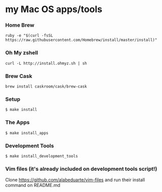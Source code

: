 my Mac OS apps/tools
========

### Home Brew
```
ruby -e "$(curl -fsSL https://raw.githubusercontent.com/Homebrew/install/master/install)"
```

### Oh My zshell
`curl -L http://install.ohmyz.sh | sh`

### Brew Cask
`brew install caskroom/cask/brew-cask`

### Setup

```
$ make install
```

### The Apps

```
$ make install_apps
```

### Development Tools

```
$ make install_development_tools
```

### Vim files (it's already included on development tools script!)
Clone https://github.com/alabeduarte/vim-files and run their install command on README.md

